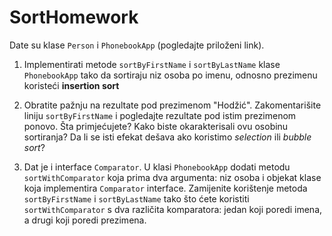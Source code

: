 # SortHomework

Date su klase `Person` i `PhonebookApp` (pogledajte priloženi link).

1. Implementirati metode `sortByFirstName` i `sortByLastName` klase `PhonebookApp` tako da sortiraju niz osoba po imenu, odnosno prezimenu koristeći **insertion sort**

2. Obratite pažnju na rezultate pod prezimenom "Hodžić". Zakomentarišite liniju `sortByFirstName` i pogledajte rezultate pod istim prezimenom ponovo. Šta primjećujete? Kako biste okarakterisali ovu osobinu sortiranja? Da li se isti efekat dešava ako koristimo *selection* ili *bubble sort*?

3. Dat je i interface `Comparator`. U klasi `PhonebookApp` dodati metodu `sortWithComparator` koja prima dva argumenta: niz osoba i objekat klase koja implementira `Comparator` interface. Zamijenite korištenje metoda `sortByFirstName` i `sortByLastName` tako što ćete koristiti `sortWithComparator` s dva različita komparatora: jedan koji poredi imena, a drugi koji poredi prezimena.
